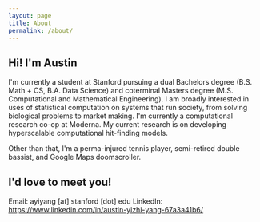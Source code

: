 ```yaml
---
layout: page
title: About
permalink: /about/
---
```


## Hi! I'm Austin
I'm currently a student at Stanford pursuing a dual Bachelors degree (B.S. Math + CS, B.A. Data Science) and coterminal Masters degree (M.S. Computational and Mathematical Engineering). I am broadly interested in uses of statistical computation on systems that run society, from solving biological problems to market making. I'm currently a computational research co-op at Moderna. My current research is on developing hyperscalable computational hit-finding models.

Other than that, I'm a perma-injured tennis player, semi-retired double bassist, and Google Maps doomscroller.

## I'd love to meet you!
Email: ayiyang [at] stanford [dot] edu
LinkedIn: https://www.linkedin.com/in/austin-yizhi-yang-67a3a41b6/
